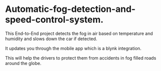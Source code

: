 # Automatic-fog-detection-and-speed-control-system.
This End-to-End project detects the fog in air based on temperature and humidity and slows down the car if detected.

It updates you through the mobile app which is a blynk integration.

This will help the drivers to protect them from accidents in fog filled roads around the globe.
